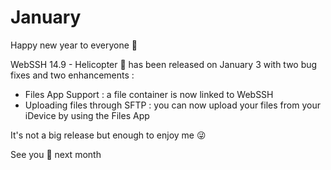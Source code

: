 # January

Happy new year to everyone :confetti_ball:

WebSSH 14.9 - Helicopter :helicopter: has been released on January 3 with two bug fixes and two enhancements :

* Files App Support : a file container is now linked to WebSSH
* Uploading files through SFTP : you can now upload your files from your iDevice by using the Files App

It's not a big release but enough to enjoy me :stuck_out_tongue_winking_eye:

See you :wave: next month